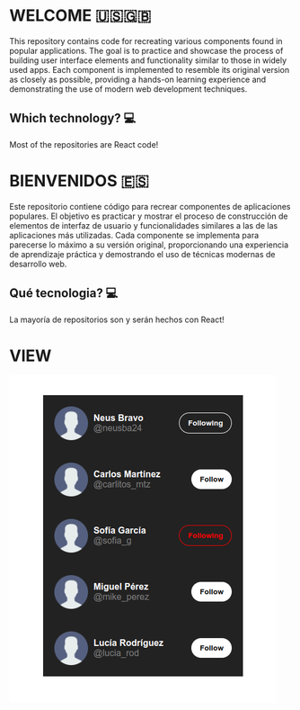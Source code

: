 # WELCOME 🇺🇸🇬🇧
This repository contains code for recreating various components found in popular applications. The goal is to practice and showcase the process of building user interface elements and functionality similar to those in widely used apps. Each component is implemented to resemble its original version as closely as possible, providing a hands-on learning experience and demonstrating the use of modern web development techniques.

## Which technology? 💻
Most of the repositories are React code!

# BIENVENIDOS 🇪🇸
Este repositorio contiene código para recrear componentes de aplicaciones populares. El objetivo es practicar y mostrar el proceso de construcción de elementos de interfaz de usuario y funcionalidades similares a las de las aplicaciones más utilizadas. Cada componente se implementa para parecerse lo máximo a su versión original, proporcionando una experiencia de aprendizaje práctica y demostrando el uso de técnicas modernas de desarrollo web.

## Qué tecnologia? 💻
La mayoría de repositorios son y serán hechos con React!

# VIEW
![Twitter follow card](./Twitter-Follow-Card/TwitterFollowCard.png)